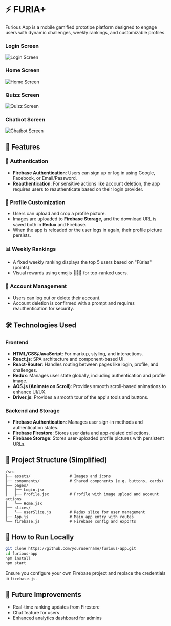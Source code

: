 # ⚡ FURIA+

Furious App is a mobile gamified prototipe platform designed to engage users with dynamic challenges, weekly rankings, and customizable profiles.

### Login Screen
![Login Screen](./src/assets/login.png)

### Home Screen
![Home Screen](./src/assets/home.png)

### Quizz Screen
![Quizz Screen](./src/assets/quizz.png)

### Chatbot Screen
![Chatbot Screen](./src/assets/chatbot.png)

## 🚀 Features

### 🔐 Authentication
- **Firebase Authentication**: Users can sign up or log in using Google, Facebook, or Email/Password.
- **Reauthentication**: For sensitive actions like account deletion, the app requires users to reauthenticate based on their login provider.

### 📸 Profile Customization
- Users can upload and crop a profile picture.
- Images are uploaded to **Firebase Storage**, and the download URL is saved both in **Redux** and Firebase.
- When the app is reloaded or the user logs in again, their profile picture persists.

### 📊 Weekly Rankings
- A fixed weekly ranking displays the top 5 users based on "Fúrias" (points).
- Visual rewards using emojis 🥇🥈🥉 for top-ranked users.

### 📁 Account Management
- Users can log out or delete their account.
- Account deletion is confirmed with a prompt and requires reauthentication for security.

## 🛠 Technologies Used

### Frontend
- **HTML/CSS/JavaScript**: For markup, styling, and interactions.
- **React.js**: SPA architecture and component-based UI.
- **React-Router**: Handles routing between pages like login, profile, and challenges.
- **Redux**: Manages user state globally, including authentication and profile image.
- **AOS.js (Animate on Scroll)**: Provides smooth scroll-based animations to enhance UI/UX.
- **Driver.js**: Provides a smooth tour of the app's tools and buttons.

### Backend and Storage
- **Firebase Authentication**: Manages user sign-in methods and authentication states.
- **Firebase Firestore**: Stores user data and app-related collections.
- **Firebase Storage**: Stores user-uploaded profile pictures with persistent URLs.

## 📂 Project Structure (Simplified)
```
/src
├── assets/                 # Images and icons
├── components/             # Shared components (e.g. buttons, cards)
├── pages/
│   ├── Login.jsx
│   ├── Profile.jsx         # Profile with image upload and account actions
│   └── Home.jsx
├── slices/
│   └── userSlice.js        # Redux slice for user management
├── App.js                  # Main app entry with routes
└── firebase.js             # Firebase config and exports
```

## 🧪 How to Run Locally

```bash
git clone https://github.com/yourusername/furious-app.git
cd furious-app
npm install
npm start
```

Ensure you configure your own Firebase project and replace the credentials in `firebase.js`.

## 🧠 Future Improvements
- Real-time ranking updates from Firestore
- Chat feature for users
- Enhanced analytics dashboard for admins

